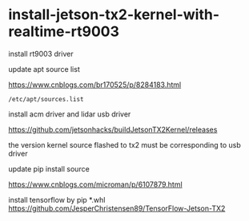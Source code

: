 # install-jetson-tx2-kernel-with-realtime-rt9003

install rt9003 driver

update apt source list 

https://www.cnblogs.com/br170525/p/8284183.html

```/etc/apt/sources.list```

install acm driver and lidar usb driver

https://github.com/jetsonhacks/buildJetsonTX2Kernel/releases

the version kernel source flashed to tx2 must be corresponding to usb driver

update pip install source

https://www.cnblogs.com/microman/p/6107879.html

install tensorflow by pip *.whl
https://github.com/JesperChristensen89/TensorFlow-Jetson-TX2
